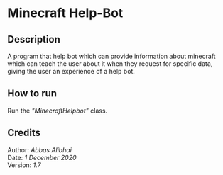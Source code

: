 # Minecraft Help-Bot

## Description

A program that help bot which can
    provide information about minecraft
    which can teach the user about it
    when they request for specific data,
    giving the user an experience of a
    help bot.
    
## How to run

Run the *"MinecraftHelpbot"* class.

## Credits

Author: *Abbas Alibhai*<br>
Date: *1 December 2020*<br>
Version: *1.7*

